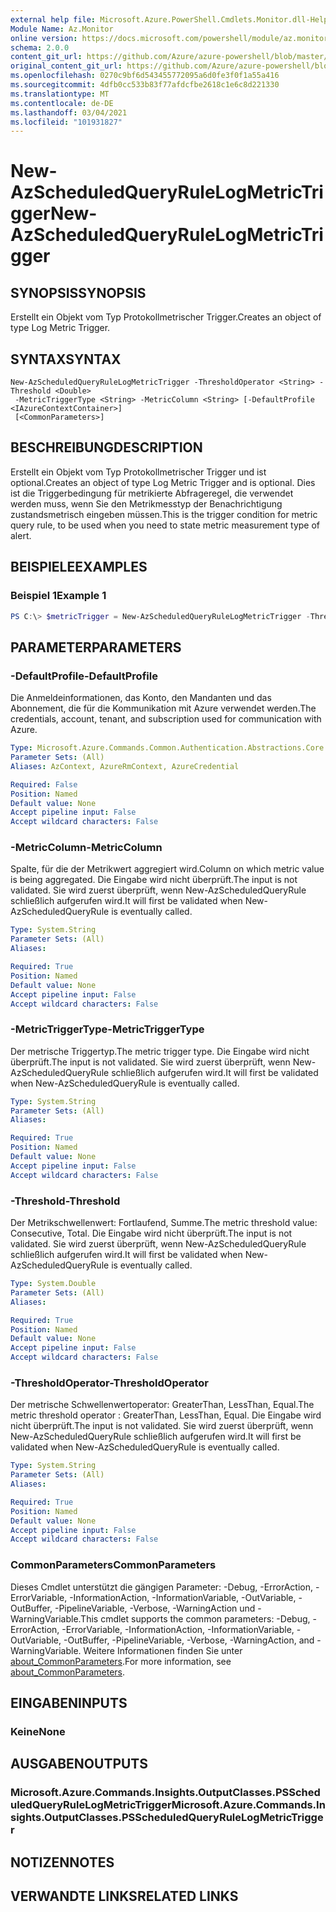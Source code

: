```yaml
---
external help file: Microsoft.Azure.PowerShell.Cmdlets.Monitor.dll-Help.xml
Module Name: Az.Monitor
online version: https://docs.microsoft.com/powershell/module/az.monitor/new-azscheduledqueryrulelogmetrictrigger
schema: 2.0.0
content_git_url: https://github.com/Azure/azure-powershell/blob/master/src/Monitor/Monitor/help/New-AzScheduledQueryRuleLogMetricTrigger.md
original_content_git_url: https://github.com/Azure/azure-powershell/blob/master/src/Monitor/Monitor/help/New-AzScheduledQueryRuleLogMetricTrigger.md
ms.openlocfilehash: 0270c9bf6d543455772095a6d0fe3f0f1a55a416
ms.sourcegitcommit: 4dfb0cc533b83f77afdcfbe2618c1e6c8d221330
ms.translationtype: MT
ms.contentlocale: de-DE
ms.lasthandoff: 03/04/2021
ms.locfileid: "101931827"
---
```

# <span data-ttu-id="0e877-101">New-AzScheduledQueryRuleLogMetricTrigger</span><span class="sxs-lookup"><span data-stu-id="0e877-101">New-AzScheduledQueryRuleLogMetricTrigger</span></span>

## <span data-ttu-id="0e877-102">SYNOPSIS</span><span class="sxs-lookup"><span data-stu-id="0e877-102">SYNOPSIS</span></span>
<span data-ttu-id="0e877-103">Erstellt ein Objekt vom Typ Protokollmetrischer Trigger.</span><span class="sxs-lookup"><span data-stu-id="0e877-103">Creates an object of type Log Metric Trigger.</span></span>

## <span data-ttu-id="0e877-104">SYNTAX</span><span class="sxs-lookup"><span data-stu-id="0e877-104">SYNTAX</span></span>

```
New-AzScheduledQueryRuleLogMetricTrigger -ThresholdOperator <String> -Threshold <Double>
 -MetricTriggerType <String> -MetricColumn <String> [-DefaultProfile <IAzureContextContainer>]
 [<CommonParameters>]
```

## <span data-ttu-id="0e877-105">BESCHREIBUNG</span><span class="sxs-lookup"><span data-stu-id="0e877-105">DESCRIPTION</span></span>
<span data-ttu-id="0e877-106">Erstellt ein Objekt vom Typ Protokollmetrischer Trigger und ist optional.</span><span class="sxs-lookup"><span data-stu-id="0e877-106">Creates an object of type Log Metric Trigger and is optional.</span></span>
<span data-ttu-id="0e877-107">Dies ist die Triggerbedingung für metrikierte Abfrageregel, die verwendet werden muss, wenn Sie den Metrikmesstyp der Benachrichtigung zustandsmetrisch eingeben müssen.</span><span class="sxs-lookup"><span data-stu-id="0e877-107">This is the trigger condition for metric query rule, to be used when you need to state metric measurement type of alert.</span></span>

## <span data-ttu-id="0e877-108">BEISPIELE</span><span class="sxs-lookup"><span data-stu-id="0e877-108">EXAMPLES</span></span>

### <span data-ttu-id="0e877-109">Beispiel 1</span><span class="sxs-lookup"><span data-stu-id="0e877-109">Example 1</span></span>
```powershell
PS C:\> $metricTrigger = New-AzScheduledQueryRuleLogMetricTrigger -ThresholdOperator "GreaterThan" -Threshold 5 -MetricTriggerType "Consecutive" -MetricColumn "Computer"
```

## <span data-ttu-id="0e877-110">PARAMETER</span><span class="sxs-lookup"><span data-stu-id="0e877-110">PARAMETERS</span></span>

### <span data-ttu-id="0e877-111">-DefaultProfile</span><span class="sxs-lookup"><span data-stu-id="0e877-111">-DefaultProfile</span></span>
<span data-ttu-id="0e877-112">Die Anmeldeinformationen, das Konto, den Mandanten und das Abonnement, die für die Kommunikation mit Azure verwendet werden.</span><span class="sxs-lookup"><span data-stu-id="0e877-112">The credentials, account, tenant, and subscription used for communication with Azure.</span></span>

```yaml
Type: Microsoft.Azure.Commands.Common.Authentication.Abstractions.Core.IAzureContextContainer
Parameter Sets: (All)
Aliases: AzContext, AzureRmContext, AzureCredential

Required: False
Position: Named
Default value: None
Accept pipeline input: False
Accept wildcard characters: False
```

### <span data-ttu-id="0e877-113">-MetricColumn</span><span class="sxs-lookup"><span data-stu-id="0e877-113">-MetricColumn</span></span>
<span data-ttu-id="0e877-114">Spalte, für die der Metrikwert aggregiert wird.</span><span class="sxs-lookup"><span data-stu-id="0e877-114">Column on which metric value is being aggregated.</span></span>
<span data-ttu-id="0e877-115">Die Eingabe wird nicht überprüft.</span><span class="sxs-lookup"><span data-stu-id="0e877-115">The input is not validated.</span></span> <span data-ttu-id="0e877-116">Sie wird zuerst überprüft, wenn New-AzScheduledQueryRule schließlich aufgerufen wird.</span><span class="sxs-lookup"><span data-stu-id="0e877-116">It will first be validated when New-AzScheduledQueryRule is eventually called.</span></span>

```yaml
Type: System.String
Parameter Sets: (All)
Aliases:

Required: True
Position: Named
Default value: None
Accept pipeline input: False
Accept wildcard characters: False
```

### <span data-ttu-id="0e877-117">-MetricTriggerType</span><span class="sxs-lookup"><span data-stu-id="0e877-117">-MetricTriggerType</span></span>
<span data-ttu-id="0e877-118">Der metrische Triggertyp.</span><span class="sxs-lookup"><span data-stu-id="0e877-118">The metric trigger type.</span></span>
<span data-ttu-id="0e877-119">Die Eingabe wird nicht überprüft.</span><span class="sxs-lookup"><span data-stu-id="0e877-119">The input is not validated.</span></span> <span data-ttu-id="0e877-120">Sie wird zuerst überprüft, wenn New-AzScheduledQueryRule schließlich aufgerufen wird.</span><span class="sxs-lookup"><span data-stu-id="0e877-120">It will first be validated when New-AzScheduledQueryRule is eventually called.</span></span>

```yaml
Type: System.String
Parameter Sets: (All)
Aliases:

Required: True
Position: Named
Default value: None
Accept pipeline input: False
Accept wildcard characters: False
```

### <span data-ttu-id="0e877-121">-Threshold</span><span class="sxs-lookup"><span data-stu-id="0e877-121">-Threshold</span></span>
<span data-ttu-id="0e877-122">Der Metrikschwellenwert: Fortlaufend, Summe.</span><span class="sxs-lookup"><span data-stu-id="0e877-122">The metric threshold value: Consecutive, Total.</span></span>
<span data-ttu-id="0e877-123">Die Eingabe wird nicht überprüft.</span><span class="sxs-lookup"><span data-stu-id="0e877-123">The input is not validated.</span></span> <span data-ttu-id="0e877-124">Sie wird zuerst überprüft, wenn New-AzScheduledQueryRule schließlich aufgerufen wird.</span><span class="sxs-lookup"><span data-stu-id="0e877-124">It will first be validated when New-AzScheduledQueryRule is eventually called.</span></span>

```yaml
Type: System.Double
Parameter Sets: (All)
Aliases:

Required: True
Position: Named
Default value: None
Accept pipeline input: False
Accept wildcard characters: False
```

### <span data-ttu-id="0e877-125">-ThresholdOperator</span><span class="sxs-lookup"><span data-stu-id="0e877-125">-ThresholdOperator</span></span>
<span data-ttu-id="0e877-126">Der metrische Schwellenwertoperator: GreaterThan, LessThan, Equal.</span><span class="sxs-lookup"><span data-stu-id="0e877-126">The metric threshold operator : GreaterThan, LessThan, Equal.</span></span>
<span data-ttu-id="0e877-127">Die Eingabe wird nicht überprüft.</span><span class="sxs-lookup"><span data-stu-id="0e877-127">The input is not validated.</span></span> <span data-ttu-id="0e877-128">Sie wird zuerst überprüft, wenn New-AzScheduledQueryRule schließlich aufgerufen wird.</span><span class="sxs-lookup"><span data-stu-id="0e877-128">It will first be validated when New-AzScheduledQueryRule is eventually called.</span></span>

```yaml
Type: System.String
Parameter Sets: (All)
Aliases:

Required: True
Position: Named
Default value: None
Accept pipeline input: False
Accept wildcard characters: False
```

### <span data-ttu-id="0e877-129">CommonParameters</span><span class="sxs-lookup"><span data-stu-id="0e877-129">CommonParameters</span></span>
<span data-ttu-id="0e877-130">Dieses Cmdlet unterstützt die gängigen Parameter: -Debug, -ErrorAction, -ErrorVariable, -InformationAction, -InformationVariable, -OutVariable, -OutBuffer, -PipelineVariable, -Verbose, -WarningAction und -WarningVariable.</span><span class="sxs-lookup"><span data-stu-id="0e877-130">This cmdlet supports the common parameters: -Debug, -ErrorAction, -ErrorVariable, -InformationAction, -InformationVariable, -OutVariable, -OutBuffer, -PipelineVariable, -Verbose, -WarningAction, and -WarningVariable.</span></span> <span data-ttu-id="0e877-131">Weitere Informationen finden Sie unter [about_CommonParameters](http://go.microsoft.com/fwlink/?LinkID=113216).</span><span class="sxs-lookup"><span data-stu-id="0e877-131">For more information, see [about_CommonParameters](http://go.microsoft.com/fwlink/?LinkID=113216).</span></span>

## <span data-ttu-id="0e877-132">EINGABEN</span><span class="sxs-lookup"><span data-stu-id="0e877-132">INPUTS</span></span>

### <span data-ttu-id="0e877-133">Keine</span><span class="sxs-lookup"><span data-stu-id="0e877-133">None</span></span>

## <span data-ttu-id="0e877-134">AUSGABEN</span><span class="sxs-lookup"><span data-stu-id="0e877-134">OUTPUTS</span></span>

### <span data-ttu-id="0e877-135">Microsoft.Azure.Commands.Insights.OutputClasses.PSScheduledQueryRuleLogMetricTrigger</span><span class="sxs-lookup"><span data-stu-id="0e877-135">Microsoft.Azure.Commands.Insights.OutputClasses.PSScheduledQueryRuleLogMetricTrigger</span></span>

## <span data-ttu-id="0e877-136">NOTIZEN</span><span class="sxs-lookup"><span data-stu-id="0e877-136">NOTES</span></span>

## <span data-ttu-id="0e877-137">VERWANDTE LINKS</span><span class="sxs-lookup"><span data-stu-id="0e877-137">RELATED LINKS</span></span>
